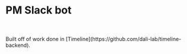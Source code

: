 # PM Slack bot
<br>
<br>
Built off of work done in [Timeline](https://github.com/dali-lab/timeline-backend).
